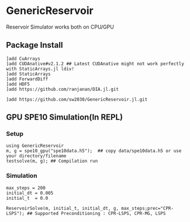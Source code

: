 # GenericReservoir

Reservoir Simulator works both on CPU/GPU

## Package Install
```
]add CuArrays
]add CUDAnative#v2.1.2 ## Latest CUDAnative might not work perfectly with StaticArrays.jl ldiv!
]add StaticArrays
]add ForwardDiff
]add HDF5
]add https://github.com/ranjanan/DIA.jl.git

]add https://github.com/sw2030/GenericReservoir.jl.git
```


## GPU SPE10 Simulation(In REPL) 
### Setup
```
using GenericReservoir
m, g = spe10_gpu("spe10data.h5");  ## copy data/spe10data.h5 or use your directory/filename
testsolve(m, g); ## Compilation run
```
### Simulation
```
max_steps = 200
initial_dt = 0.005
initial_t  = 0.0

ReservoirSolve(m, initial_t, initial_dt, g, max_steps;prec="CPR-LSPS"); ## Supported Preconditioning : CPR-LSPS, CPR-MG, LSPS
```
